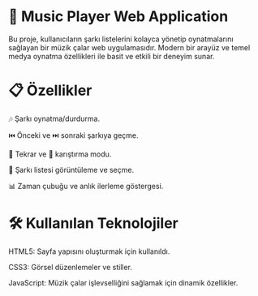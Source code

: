 

# 🎵 Music Player Web Application
Bu proje, kullanıcıların şarkı listelerini kolayca yönetip oynatmalarını sağlayan bir müzik çalar web uygulamasıdır. Modern bir arayüz ve temel medya oynatma özellikleri ile basit ve etkili bir deneyim sunar.

# 📋 Özellikler

🎶 Şarkı oynatma/durdurma.

⏮️ Önceki ve ⏭️ sonraki şarkıya geçme.

🔁 Tekrar ve 🔀 karıştırma modu.

📜 Şarkı listesi görüntüleme ve seçme.

📊 Zaman çubuğu ve anlık ilerleme göstergesi.

# 🛠️ Kullanılan Teknolojiler

HTML5: Sayfa yapısını oluşturmak için kullanıldı.

CSS3: Görsel düzenlemeler ve stiller.

JavaScript: Müzik çalar işlevselliğini sağlamak için dinamik özellikler.
